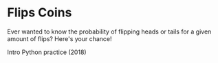 # Flips Coins

Ever wanted to know the probability of flipping heads or tails for a given amount of flips?  Here's your chance!

Intro Python practice (2018)
